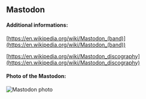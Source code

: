 ## Mastodon
#### Additional informations:
[https://en.wikipedia.org/wiki/Mastodon_(band)](https://en.wikipedia.org/wiki/Mastodon_(band))

[https://en.wikipedia.org/wiki/Mastodon_discography](https://en.wikipedia.org/wiki/Mastodon_discography)

#### Photo of the Mastodon:
![Mastodon photo](https://upload.wikimedia.org/wikipedia/commons/thumb/b/b0/Mammut_americanum.jpg/220px-Mammut_americanum.jpg)
